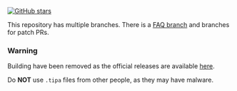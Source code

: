 [![GitHub stars](https://img.shields.io/github/stars/dleovl/Bootstrap?style=social)](https://github.com/immoonlightsonata/Bootstrap/stargazers)

This repository has multiple branches. There is a [FAQ branch](https://github.com/dleovl/Bootstrap/tree/faq) and branches for patch PRs.

### Warning
Building have been removed as the official releases are available [here](https://github.com/roothide/Bootstrap/releases/).

Do **NOT** use `.tipa` files from other people, as they may have malware.

